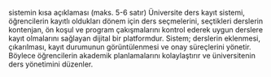 sistemin kısa açıklaması (maks. 5-6 satır)
Üniversite ders kayıt sistemi, öğrencilerin kayıtlı oldukları dönem için ders seçmelerini, seçtikleri derslerin kontenjan, ön koşul ve program çakışmalarını kontrol ederek uygun derslere kayıt olmalarını sağlayan dijital bir platformdur. Sistem; derslerin eklenmesi, çıkarılması, kayıt durumunun görüntülenmesi ve onay süreçlerini yönetir. Böylece öğrencilerin akademik planlamalarını kolaylaştırır ve üniversitenin ders yönetimini düzenler.
